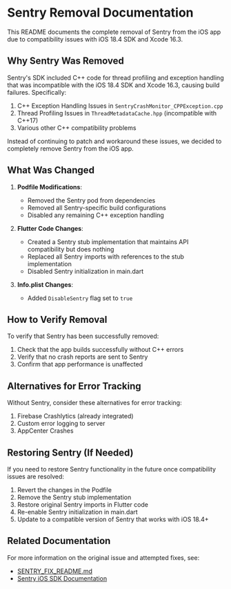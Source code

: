 # Sentry Removal Documentation

This README documents the complete removal of Sentry from the iOS app due to compatibility issues with iOS 18.4 SDK and Xcode 16.3.

## Why Sentry Was Removed

Sentry's SDK included C++ code for thread profiling and exception handling that was incompatible with the iOS 18.4 SDK and Xcode 16.3, causing build failures. Specifically:

1. C++ Exception Handling Issues in `SentryCrashMonitor_CPPException.cpp`
2. Thread Profiling Issues in `ThreadMetadataCache.hpp` (incompatible with C++17)
3. Various other C++ compatibility problems

Instead of continuing to patch and workaround these issues, we decided to completely remove Sentry from the iOS app.

## What Was Changed

1. **Podfile Modifications**:
   - Removed the Sentry pod from dependencies
   - Removed all Sentry-specific build configurations 
   - Disabled any remaining C++ exception handling

2. **Flutter Code Changes**:
   - Created a Sentry stub implementation that maintains API compatibility but does nothing
   - Replaced all Sentry imports with references to the stub implementation
   - Disabled Sentry initialization in main.dart

3. **Info.plist Changes**:
   - Added `DisableSentry` flag set to `true`

## How to Verify Removal

To verify that Sentry has been successfully removed:

1. Check that the app builds successfully without C++ errors
2. Verify that no crash reports are sent to Sentry
3. Confirm that app performance is unaffected

## Alternatives for Error Tracking

Without Sentry, consider these alternatives for error tracking:

1. Firebase Crashlytics (already integrated)
2. Custom error logging to server
3. AppCenter Crashes

## Restoring Sentry (If Needed)

If you need to restore Sentry functionality in the future once compatibility issues are resolved:

1. Revert the changes in the Podfile
2. Remove the Sentry stub implementation
3. Restore original Sentry imports in Flutter code
4. Re-enable Sentry initialization in main.dart
5. Update to a compatible version of Sentry that works with iOS 18.4+

## Related Documentation

For more information on the original issue and attempted fixes, see:
- [SENTRY_FIX_README.md](/Users/rabble/code/verse/plur/ios/SENTRY_FIX_README.md)
- [Sentry iOS SDK Documentation](https://docs.sentry.io/platforms/apple/)